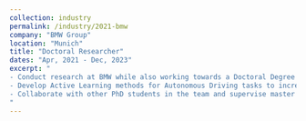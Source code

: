 ```yaml
---
collection: industry
permalink: /industry/2021-bmw
company: "BMW Group"
location: "Munich"
title: "Doctoral Researcher"
dates: "Apr, 2021 - Dec, 2023"
excerpt: "
- Conduct research at BMW while also working towards a Doctoral Degree from Technical University Munich\n
- Develop Active Learning methods for Autonomous Driving tasks to increase efficiency of data selection process\n
- Collaborate with other PhD students in the team and supervise master thesis students\n
"
---
```

